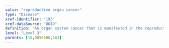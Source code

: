 ```yaml
---
value: "reproductive organ cancer"
type: "Disease"
xref-identifier: "193"
xref-dataSource: "DOID"
definition: "An organ system cancer that is manifested in the reproductive organs."
level: "Level 3"
parents: [15,0050686,162]
---
```

